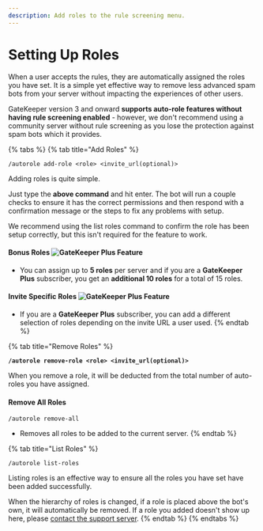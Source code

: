 ```yaml
---
description: Add roles to the rule screening menu.
---
```


# Setting Up Roles

When a user accepts the rules, they are automatically assigned the roles you have set. It is a simple yet effective way to remove less advanced spam bots from your server without impacting the experiences of other users.

GateKeeper version 3 and onward **supports auto-role features without having rule screening enabled** - however, we don't recommend using a community server without rule screening as you lose the protection against spam bots which it provides.

{% tabs %}
{% tab title="Add Roles" %}
```
/autorole add-role <role> <invite_url(optional)>
```



Adding roles is quite simple.

Just type the **above command** and hit enter. The bot will run a couple checks to ensure it has the correct permissions and then respond with a confirmation message or the steps to fix any problems with setup.

We recommend using the list roles command to confirm the role has been setup correctly, but this isn't required for the feature to work.

#### Bonus Roles ![GateKeeper Plus Feature](https://img.shields.io/badge/GateKeeper%20Plus-5865F2?style=flat)

* You can assign up to **5 roles** per server and if you are a **GateKeeper Plus** subscriber, you get an **additional 10 roles** for a total of 15 roles.

#### Invite Specific Roles ![GateKeeper Plus Feature](https://img.shields.io/badge/GateKeeper%20Plus-5865F2?style=flat)

* If you are a **GateKeeper Plus** subscriber, you can add a different selection of roles depending on the invite URL a user used.
{% endtab %}

{% tab title="Remove Roles" %}
<pre><code><strong>/autorole remove-role &#x3C;role> &#x3C;invite_url(optional)>
</strong></code></pre>

When you remove a role, it will be deducted from the total number of auto-roles you have assigned.

#### Remove All Roles

```
/autorole remove-all
```

* Removes all roles to be added to the current server.
{% endtab %}

{% tab title="List Roles" %}
```
/autorole list-roles
```



Listing roles is an effective way to ensure all the roles you have set have been added successfully.&#x20;

When the hierarchy of roles is changed, if a role is placed above the bot's own, it will automatically be removed. If a role you added doesn't show up here, please [contact the support server](https://support.gatekeeperbot.net/).
{% endtab %}
{% endtabs %}

